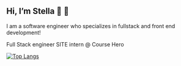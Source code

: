  ## Hi, I’m Stella :wave: :peach:
 
 I am a software engineer who specializes in fullstack and front end development!
 
 Full Stack engineer SITE intern @ Course Hero

[![Top Langs](https://github-readme-stats.vercel.app/api/top-langs/?username=nakim97&layout=compact)](https://github.com/anuraghazra/github-readme-stats)


